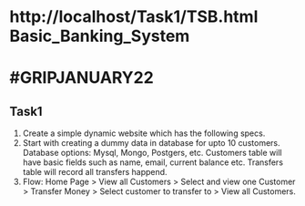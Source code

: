 # http://localhost/Task1/TSB.html Basic_Banking_System
# #GRIPJANUARY22
## Task1 
1. Create a simple dynamic website which has the following specs.
2. Start with creating a dummy data in database for upto 10 customers. Database options: Mysql, Mongo, Postgers, etc. Customers table will have basic fields such as name, email, current balance etc. Transfers table will record all transfers happend.
3. Flow: Home Page > View all Customers > Select and view one Customer > Transfer Money > Select customer to transfer to > View all Customers.


